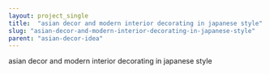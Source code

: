 ```yaml
---
layout: project_single
title:  "asian decor and modern interior decorating in japanese style"
slug: "asian-decor-and-modern-interior-decorating-in-japanese-style"
parent: "asian-decor-idea"
---
```

asian decor and modern interior decorating in japanese style